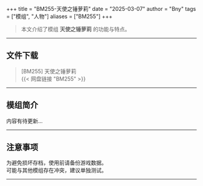 +++
title = "BM255-天使之锤萝莉"
date = "2025-03-07"
author = "Bny"
tags = ["模组", "人物"]
aliases = ["BM255"]
+++

> 本文介绍了模组 **天使之锤萝莉** 的功能与特点。

---

## 文件下载

> [BM255] 天使之锤萝莉  
{{< 网盘链接 "BM255" >}}  

---

## 模组简介

>  
内容有待更新...  

---

## 注意事项

>  
为避免损坏存档，使用前请备份游戏数据。  
可能与其他模组存在冲突，建议单独测试。  

---

